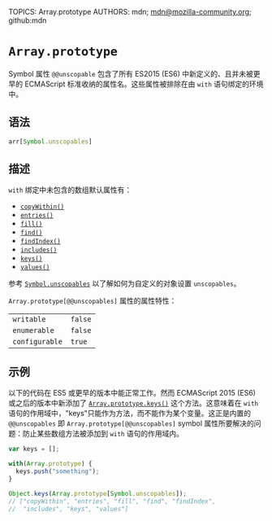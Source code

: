 TOPICS: Array.prototype
AUTHORS: mdn; mdn@mozilla-community.org; github:mdn

# `Array.prototype`

Symbol 属性 `@@unscopable` 包含了所有 ES2015 (ES6) 中新定义的、且并未被更早的 ECMAScript 标准收纳的属性名。这些属性被排除在由 `with` 语句绑定的环境中。

## 语法

```javascript
arr[Symbol.unscopables]
```

## 描述

`with` 绑定中未包含的数组默认属性有：

- [`copyWithin()`](/zh-hans/webfrontend/Array.prototype.copyWithin)
- [`entries()`](/zh-hans/webfrontend/Array.prototype.entries)
- [`fill()`](/zh-hans/webfrontend/Array.prototype.fill)
- [`find()`](/zh-hans/webfrontend/Array.prototype.find)
- [`findIndex()`](/zh-hans/webfrontend/Array.prototype.findIndex)
- [`includes()`](/zh-hans/webfrontend/Array.prototype.includes)
- [`keys()`](/zh-hans/webfrontend/Array.prototype.keys)
- [`values()`](/zh-hans/webfrontend/Array.prototype.values)

参考 [`Symbol.unscopables`](/zh-hans/webfrontend/Symbol.unscopables) 以了解如何为自定义的对象设置 `unscopables`。

`Array.prototype[@@unscopables]` 属性的属性特性：

|  |  |
| :--- | :--- |
| `writable` | `false` |
| `enumerable` | `false` |
| `configurable` | `true` |

## 示例

以下的代码在 ES5 或更早的版本中能正常工作。然而 ECMAScript 2015 (ES6) 或之后的版本中新添加了 [`Array.prototype.keys()`](/zh-hans/webfrontend/Array.prototype.keys)
这个方法。这意味着在 `with` 语句的作用域中，"keys"只能作为方法，而不能作为某个变量。这正是内置的 `@@unscopables` 即 `Array.prototype[@@unscopables]`
symbol 属性所要解决的问题：防止某些数组方法被添加到 `with` 语句的作用域内。

```javascript
var keys = [];

with(Array.prototype) {
  keys.push("something");
}

Object.keys(Array.prototype[Symbol.unscopables]);
// ["copyWithin", "entries", "fill", "find", "findIndex",
//  "includes", "keys", "values"]
```
